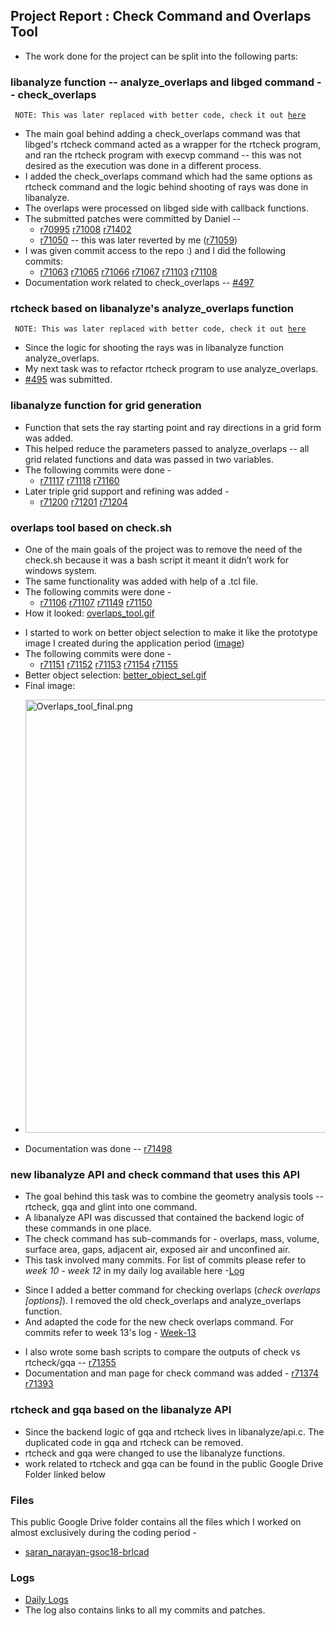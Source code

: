 ## **Project Report : Check Command and Overlaps Tool**

-   The work done for the project can be split into the following parts:

### libanalyze function -- analyze_overlaps and libged command -- check_overlaps

` NOTE: This was later replaced with better code, check it out `[`here`](https://brlcad.org/wiki/User:Sharan.nyn/GSoC18/Report#new_libanalyze_API_and_check_command_that_uses_this_API)

-   The main goal behind adding a check_overlaps command was that
    libged's rtcheck command acted as a wrapper for the rtcheck program,
    and ran the rtcheck program with execvp command -- this was not
    desired as the execution was done in a different process.
-   I added the check_overlaps command which had the same options as
    rtcheck command and the logic behind shooting of rays was done in
    libanalyze.
-   The overlaps were processed on libged side with callback functions.
-   The submitted patches were committed by Daniel --
    -   [r70995](https://sourceforge.net/p/brlcad/code/70995/)
        [r71008](https://sourceforge.net/p/brlcad/code/71008/)
        [r71402](https://sourceforge.net/p/brlcad/code/71042/)
    -   [r71050](https://sourceforge.net/p/brlcad/code/71050/) -- this
        was later reverted by me
        ([r71059](https://sourceforge.net/p/brlcad/code/71059/))
-   I was given commit access to the repo :) and I did the following
    commits:
    -   [r71063](https://sourceforge.net/p/brlcad/code/71063/)
        [r71065](https://sourceforge.net/p/brlcad/code/71065/)
        [r71066](https://sourceforge.net/p/brlcad/code/71066/)
        [r71067](https://sourceforge.net/p/brlcad/code/71067/)
        [r71103](https://sourceforge.net/p/brlcad/code/71103/)
        [r71108](https://sourceforge.net/p/brlcad/code/71108/)
-   Documentation work related to check_overlaps --
    [\#497](https://sourceforge.net/p/brlcad/patches/497/)

### rtcheck based on libanalyze's analyze_overlaps function

` NOTE: This was later replaced with better code, check it out `[`here`](https://brlcad.org/wiki/User:Sharan.nyn/GSoC18/Report#new_libanalyze_API_and_check_command_that_uses_this_API)

-   Since the logic for shooting the rays was in libanalyze function
    analyze_overlaps.
-   My next task was to refactor rtcheck program to use
    analyze_overlaps.
-   [\#495](https://sourceforge.net/p/brlcad/patches/495/) was
    submitted.

### libanalyze function for grid generation

-   Function that sets the ray starting point and ray directions in a
    grid form was added.
-   This helped reduce the parameters passed to analyze_overlaps -- all
    grid related functions and data was passed in two variables.
-   The following commits were done -
    -   [r71117](https://sourceforge.net/p/brlcad/code/71117/)
        [r71118](https://sourceforge.net/p/brlcad/code/71118/)
        [r71160](https://sourceforge.net/p/brlcad/code/71160/)
-   Later triple grid support and refining was added -
    -   [r71200](https://sourceforge.net/p/brlcad/code/71200/)
        [r71201](https://sourceforge.net/p/brlcad/code/71201/)
        [r71204](https://sourceforge.net/p/brlcad/code/71204/)

### overlaps tool based on check.sh

-   One of the main goals of the project was to remove the need of the
    check.sh because it was a bash script it meant it didn’t work for
    windows system.
-   The same functionality was added with help of a .tcl file.
-   The following commits were done -
    -   [r71106](https://sourceforge.net/p/brlcad/code/71106/)
        [r71107](https://sourceforge.net/p/brlcad/code/71107/)
        [r71149](https://sourceforge.net/p/brlcad/code/71149/)
        [r71150](https://sourceforge.net/p/brlcad/code/71150/)
-   How it looked:
    [overlaps_tool.gif](https://brlcad.org/wiki/File:Overlaps_tool1.gif)

<!-- -->

-   I started to work on better object selection to make it like the
    prototype image I created during the application period
    ([image](http://brlcad.org/wiki/File:CheckGUI.png))
-   The following commits were done -
    -   [r71151](https://sourceforge.net/p/brlcad/code/71151/)
        [r71152](https://sourceforge.net/p/brlcad/code/71152/)
        [r71153](https://sourceforge.net/p/brlcad/code/71153/)
        [r71154](https://sourceforge.net/p/brlcad/code/71154/)
        [r71155](https://sourceforge.net/p/brlcad/code/71155/)
-   Better object selection:
    [better_object_sel.gif](https://brlcad.org/wiki/File:Overlaps_tool2.gif)
-   Final image:

<!-- -->

-   <img src="Overlaps_tool_final.png" title="fig:Overlaps_tool_final.png" width="693" alt="Overlaps_tool_final.png" />

<!-- -->

-   Documentation was done --
    [r71498](https://sourceforge.net/p/brlcad/code/71498/)

### new libanalyze API and check command that uses this API

-   The goal behind this task was to combine the geometry analysis tools
    -- rtcheck, gqa and glint into one command.
-   A libanalyze API was discussed that contained the backend logic of
    these commands in one place.
-   The check command has sub-commands for - overlaps, mass, volume,
    surface area, gaps, adjacent air, exposed air and unconfined air.
-   This task involved many commits. For list of commits please refer to
    *week 10 - week 12* in my daily log available here
    -[Log](http://brlcad.org/w/index.php?title=User:Sharan.nyn/GSoC18/Log#Week_10)

<!-- -->

-   Since I added a better command for checking overlaps (*check
    overlaps \[options\]*). I removed the old check_overlaps and
    analyze_overlaps function.
-   And adapted the code for the new check overlaps command. For commits
    refer to week 13's log -
    [Week-13](http://brlcad.org/w/index.php?title=User:Sharan.nyn/GSoC18/Log#Week_13)

<!-- -->

-   I also wrote some bash scripts to compare the outputs of check vs
    rtcheck/gqa --
    [r71355](https://sourceforge.net/p/brlcad/code/71355/)
-   Documentation and man page for check command was added -
    [r71374](https://sourceforge.net/p/brlcad/code/71374/)
    [r71393](https://sourceforge.net/p/brlcad/code/71393/)

### rtcheck and gqa based on the libanalyze API

-   Since the backend logic of gqa and rtcheck lives in
    libanalyze/api.c. The duplicated code in gqa and rtcheck can be
    removed.
-   rtcheck and gqa were changed to use the libanalyze functions.
-   work related to rtcheck and gqa can be found in the public Google
    Drive Folder linked below

### Files

This public Google Drive folder contains all the files which I worked on
almost exclusively during the coding period -

-   [saran_narayan-gsoc18-brlcad](https://drive.google.com/drive/folders/1WueiX-Cg21SpQ4lYmkhO6Qo40fwZSaaH?usp=sharing)

### Logs

-   [Daily
    Logs](http://brlcad.org/w/index.php?title=User:Sharan.nyn/GSoC18/Log)
-   The log also contains links to all my commits and patches.